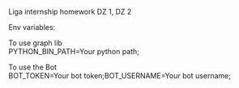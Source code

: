 Liga internship homework DZ 1, DZ 2

Env variables:<br/>

To use graph lib<br/>
PYTHON_BIN_PATH=Your python path;<br/>

To use the Bot<br/>
BOT_TOKEN=Your bot token;BOT_USERNAME=Your bot username;